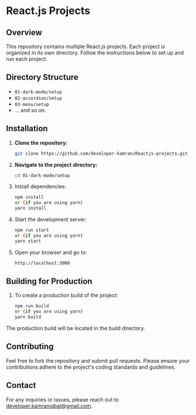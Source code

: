 # React.js Projects

## Overview

This repository contains multiple React.js projects. Each project is organized in its own directory. Follow the instructions below to set up and run each project.

## Directory Structure

- `01-dark-mode/setup` 
- `02-accordion/setup`
- `03-menu/setup`
- ... and so on.

## Installation

1. **Clone the repository:**

   ```bash
   git clone https://github.com/developer-kamran/Reactjs-projects.git

2. **Navigate to the project directory:**

   ```bash
   cd 01-dark-mode/setup

3. Install dependencies:

   ```bash
   npm install
   or (if you are using yarn)
   yarn install

4. Start the development server:

   ```bash
   npm run start
   or (if you are using yarn)
   yarn start

5. Open your browser and go to:

   ```bash
   http://localhost:3000

## Building for Production

1. To create a production build of the project:

   ```bash
   npm run build
   or (if you are using yarn)
   yarn build

The production build will be located in the build directory.

## Contributing

Feel free to fork the repository and submit pull requests. Please ensure your contributions adhere to the project's coding standards and guidelines.

## Contact

For any inquiries or issues, please reach out to [developer.kamraniqbal@gmail.com](mailto:developer.kamraniqbal@gmail.com).
